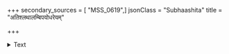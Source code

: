 +++
secondary_sources = [ "MSS_0619",]
jsonClass = "Subhaashita"
title = "अतिश्लथालम्बिपयोधरेयम्"

+++

<details><summary>Text</summary>

अतिश्लथालम्बिपयोधरेयं शुभ्रीभवत्काशविकासिकेशा।  
अतीतलावण्यजलप्रवाहा प्रावृट् जरां प्राप शरच्छलेन॥
</details>

